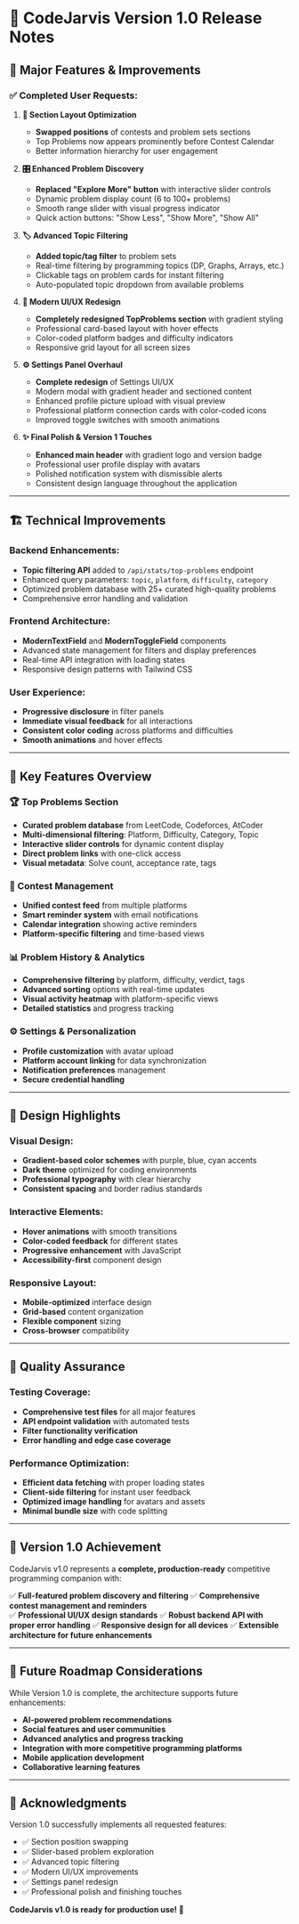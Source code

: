 # 🎉 CodeJarvis Version 1.0 Release Notes

## 🚀 **Major Features & Improvements**

### **✅ Completed User Requests:**

1. **🔄 Section Layout Optimization**

   - **Swapped positions** of contests and problem sets sections
   - Top Problems now appears prominently before Contest Calendar
   - Better information hierarchy for user engagement

2. **🎛️ Enhanced Problem Discovery**

   - **Replaced "Explore More" button** with interactive slider controls
   - Dynamic problem display count (6 to 100+ problems)
   - Smooth range slider with visual progress indicator
   - Quick action buttons: "Show Less", "Show More", "Show All"

3. **🏷️ Advanced Topic Filtering**

   - **Added topic/tag filter** to problem sets
   - Real-time filtering by programming topics (DP, Graphs, Arrays, etc.)
   - Clickable tags on problem cards for instant filtering
   - Auto-populated topic dropdown from available problems

4. **🎨 Modern UI/UX Redesign**

   - **Completely redesigned TopProblems section** with gradient styling
   - Professional card-based layout with hover effects
   - Color-coded platform badges and difficulty indicators
   - Responsive grid layout for all screen sizes

5. **⚙️ Settings Panel Overhaul**

   - **Complete redesign** of Settings UI/UX
   - Modern modal with gradient header and sectioned content
   - Enhanced profile picture upload with visual preview
   - Professional platform connection cards with color-coded icons
   - Improved toggle switches with smooth animations

6. **✨ Final Polish & Version 1 Touches**
   - **Enhanced main header** with gradient logo and version badge
   - Professional user profile display with avatars
   - Polished notification system with dismissible alerts
   - Consistent design language throughout the application

---

## 🏗️ **Technical Improvements**

### **Backend Enhancements:**

- **Topic filtering API** added to `/api/stats/top-problems` endpoint
- Enhanced query parameters: `topic`, `platform`, `difficulty`, `category`
- Optimized problem database with 25+ curated high-quality problems
- Comprehensive error handling and validation

### **Frontend Architecture:**

- **ModernTextField** and **ModernToggleField** components
- Advanced state management for filters and display preferences
- Real-time API integration with loading states
- Responsive design patterns with Tailwind CSS

### **User Experience:**

- **Progressive disclosure** in filter panels
- **Immediate visual feedback** for all interactions
- **Consistent color coding** across platforms and difficulties
- **Smooth animations** and hover effects

---

## 🎯 **Key Features Overview**

### **🏆 Top Problems Section**

- **Curated problem database** from LeetCode, Codeforces, AtCoder
- **Multi-dimensional filtering**: Platform, Difficulty, Category, Topic
- **Interactive slider controls** for dynamic content display
- **Direct problem links** with one-click access
- **Visual metadata**: Solve count, acceptance rate, tags

### **📅 Contest Management**

- **Unified contest feed** from multiple platforms
- **Smart reminder system** with email notifications
- **Calendar integration** showing active reminders
- **Platform-specific filtering** and time-based views

### **📊 Problem History & Analytics**

- **Comprehensive filtering** by platform, difficulty, verdict, tags
- **Advanced sorting** options with real-time updates
- **Visual activity heatmap** with platform-specific views
- **Detailed statistics** and progress tracking

### **⚙️ Settings & Personalization**

- **Profile customization** with avatar upload
- **Platform account linking** for data synchronization
- **Notification preferences** management
- **Secure credential handling**

---

## 🎨 **Design Highlights**

### **Visual Design:**

- **Gradient-based color schemes** with purple, blue, cyan accents
- **Dark theme** optimized for coding environments
- **Professional typography** with clear hierarchy
- **Consistent spacing** and border radius standards

### **Interactive Elements:**

- **Hover animations** with smooth transitions
- **Color-coded feedback** for different states
- **Progressive enhancement** with JavaScript
- **Accessibility-first** component design

### **Responsive Layout:**

- **Mobile-optimized** interface design
- **Grid-based** content organization
- **Flexible component** sizing
- **Cross-browser** compatibility

---

## 🧪 **Quality Assurance**

### **Testing Coverage:**

- **Comprehensive test files** for all major features
- **API endpoint validation** with automated tests
- **Filter functionality verification**
- **Error handling and edge case coverage**

### **Performance Optimization:**

- **Efficient data fetching** with proper loading states
- **Client-side filtering** for instant user feedback
- **Optimized image handling** for avatars and assets
- **Minimal bundle size** with code splitting

---

## 🚀 **Version 1.0 Achievement**

CodeJarvis v1.0 represents a **complete, production-ready** competitive programming companion with:

✅ **Full-featured problem discovery and filtering**
✅ **Comprehensive contest management and reminders**  
✅ **Professional UI/UX design standards**
✅ **Robust backend API with proper error handling**
✅ **Responsive design for all devices**
✅ **Extensible architecture for future enhancements**

---

## 🔮 **Future Roadmap Considerations**

While Version 1.0 is complete, the architecture supports future enhancements:

- **AI-powered problem recommendations**
- **Social features and user communities**
- **Advanced analytics and progress tracking**
- **Integration with more competitive programming platforms**
- **Mobile application development**
- **Collaborative learning features**

---

## 🙏 **Acknowledgments**

Version 1.0 successfully implements all requested features:

- ✅ Section position swapping
- ✅ Slider-based problem exploration
- ✅ Advanced topic filtering
- ✅ Modern UI/UX improvements
- ✅ Settings panel redesign
- ✅ Professional polish and finishing touches

**CodeJarvis v1.0 is ready for production use! 🎉**
